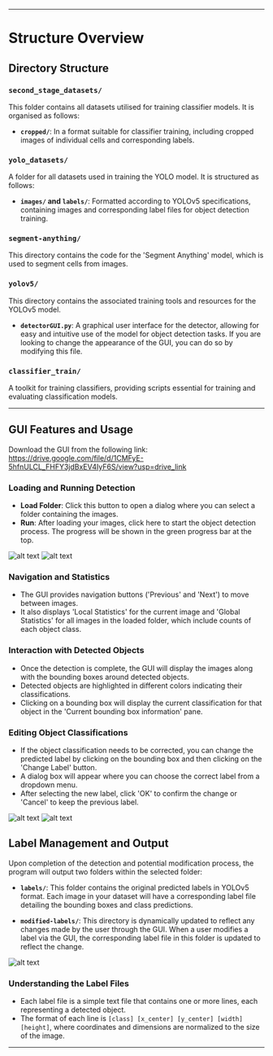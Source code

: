 
---

# Structure Overview

## Directory Structure

### `second_stage_datasets/`

This folder contains all datasets utilised for training classifier models. It is organised as follows:

- **`cropped/`**: In a format suitable for classifier training, including cropped images of individual cells and 
  corresponding labels.

### `yolo_datasets/`

A folder for all datasets used in training the YOLO model. It is structured as follows:

- **`images/` and `labels/`**: Formatted according to YOLOv5 specifications, containing images and corresponding label 
  files for object detection training.

### `segment-anything/`

This directory contains the code for the 'Segment Anything' model, which is used to segment cells from images.

### `yolov5/`

This directory contains the associated training tools and resources for the YOLOv5 model.

- **`detectorGUI.py`**: A graphical user interface for the detector, allowing for easy and intuitive use of the 
model for object detection tasks. If you are looking to change the appearance of the GUI, you can do so by modifying 
this file.

### `classifier_train/`

A toolkit for training classifiers, providing scripts essential for training and evaluating 
classification models.

---

## GUI Features and Usage

Download the GUI from the following link:
https://drive.google.com/file/d/1CMFyE-5hfnULCL_FHFY3jdBxEV4IyF6S/view?usp=drive_link

### Loading and Running Detection

- **Load Folder**: Click this button to open a dialog where you can select a folder containing the images.
- **Run**: After loading your images, click here to start the object detection process. The progress will be shown in 
the green progress bar at the top.

![alt text](https://github.com/RealJaven/Junpeng-thesis/blob/main/readme_img/1.PNG?raw=true)
![alt text](https://github.com/RealJaven/Junpeng-thesis/blob/main/readme_img/2.PNG?raw=true)

### Navigation and Statistics

- The GUI provides navigation buttons ('Previous' and 'Next') to move between images.
- It also displays 'Local Statistics' for the current image and 'Global Statistics' for all images in the loaded folder, 
which include counts of each object class.


### Interaction with Detected Objects

- Once the detection is complete, the GUI will display the images along with the bounding boxes around detected objects.
- Detected objects are highlighted in different colors indicating their classifications.
- Clicking on a bounding box will display the current classification for that object in the 
'Current bounding box information' pane.



### Editing Object Classifications

- If the object classification needs to be corrected, you can change the predicted label by clicking on the bounding box 
and then clicking on the 'Change Label' button.
- A dialog box will appear where you can choose the correct label from a dropdown menu.
- After selecting the new label, click 'OK' to confirm the change or 'Cancel' to keep the previous label.

![alt text](https://github.com/RealJaven/Junpeng-thesis/blob/main/readme_img/4.PNG?raw=true)
![alt text](https://github.com/RealJaven/Junpeng-thesis/blob/main/readme_img/5.PNG?raw=true)


## Label Management and Output

Upon completion of the detection and potential modification process, 
the program will output two folders within the selected folder:

- **`labels/`**: This folder contains the original predicted labels in YOLOv5 format. 
Each image in your dataset will have a corresponding label file detailing the bounding boxes and class predictions.

- **`modified-labels/`**: This directory is dynamically updated to reflect any changes made by the user through the GUI.
When a user modifies a label via the GUI, the corresponding label file in this folder is updated to reflect the change.

![alt text](https://github.com/RealJaven/Junpeng-thesis/blob/main/readme_img/6.PNG?raw=true)


### Understanding the Label Files

- Each label file is a simple text file that contains one or more lines, each representing a detected object.
- The format of each line is `[class] [x_center] [y_center] [width] [height]`, 
where coordinates and dimensions are normalized to the size of the image.
---
